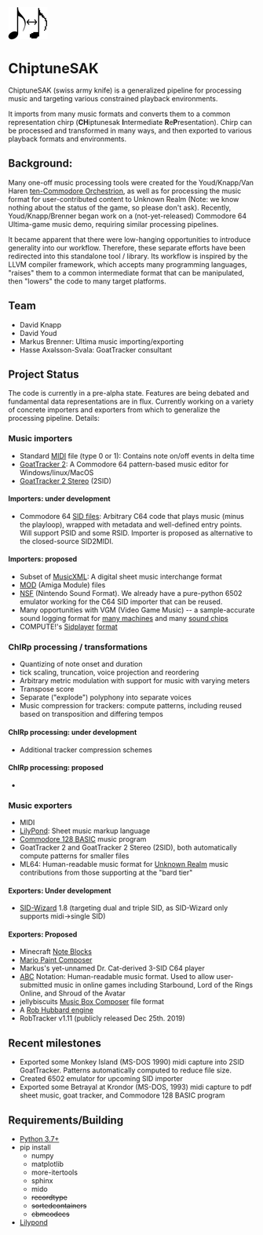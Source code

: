 [comment]: # (Note: for now, can't link to image unless authenticated to private repo)
![logo](https://github.com/c64cryptoboy/ChiptuneSAK/blob/master/res/logoSmall.png)
# ChiptuneSAK
ChiptuneSAK (swiss army knife) is a generalized pipeline for processing music and targeting various constrained playback environments.

It imports from many music formats and converts them to a common representation chirp (**CH**iptunesak **I**ntermediate **R**e**P**resentation).  Chirp can be processed and transformed in many ways, and then exported to various playback formats and environments.  

## Background:
Many one-off music processing tools were created for the Youd/Knapp/Van Haren [ten-Commodore Orchestrion](https://hackaday.com/2019/09/07/how-many-commodores-does-it-take-to-crack-a-nut/), as well as for processing the music format for user-contributed content to Unknown Realm (Note: we know nothing about the status of the game, so please don't ask).  Recently, Youd/Knapp/Brenner began work on a (not-yet-released) Commodore 64 Ultima-game music demo, requiring similar processing pipelines.

It became apparent that there were low-hanging opportunities to introduce generality into our workflow.  Therefore, these separate efforts have been redirected into this standalone tool / library.  Its workflow is inspired by the LLVM compiler framework, which accepts many programming languages, "raises" them to a common intermediate format that can be manipulated, then "lowers" the code to many target platforms.

## Team
* David Knapp
* David Youd
* Markus Brenner: Ultima music importing/exporting
* Hasse Axəlsson-Svala: GoatTracker consultant

## Project Status
The code is currently in a pre-alpha state.  Features are being debated and fundamental data representations are in flux.  Currently working on a variety of concrete importers and exporters from which to generalize the processing pipeline.  Details:

### Music importers
* Standard [MIDI](https://www.midi.org/specifications) file (type 0 or 1):  Contains note on/off events in delta time
* [GoatTracker 2](https://sourceforge.net/p/goattracker2/code/HEAD/tree/): A Commodore 64 pattern-based music editor for Windows/linux/MacOS
* [GoatTracker 2 Stereo](https://sourceforge.net/projects/goattracker2/files/GoatTracker%202%20Stereo/) (2SID)

#### Importers: under development
* Commodore 64 [SID files](https://www.hvsc.c64.org/download/C64Music/DOCUMENTS/SID_file_format.txt): Arbitrary C64 code that plays music (minus the playloop), wrapped with metadata and well-defined entry points.  Will support PSID and some RSID.  Importer is proposed as alternative to the closed-source SID2MIDI.


#### Importers: proposed
* Subset of [MusicXML](https://www.musicxml.com/for-developers/): A digital sheet music interchange format
* [MOD](http://web.archive.org/web/20120806024858/http://16-bits.org/mod/) (Amiga Module) files
* [NSF](https://wiki.nesdev.com/w/index.php/NSF) (Nintendo Sound Format).  We already have a pure-python 6502 emulator working for the C64 SID importer that can be reused.
* Many opportunities with VGM (Video Game Music)  -- a sample-accurate sound logging format for [many machines](https://vgmrips.net/packs/systems) and many [sound chips](https://vgmrips.net/packs/chips)
* COMPUTE!'s [Sidplayer](https://archive.org/details/Computes_Music_System_for_the_Commodore_128_and_64/mode/2up) [format](https://ist.uwaterloo.ca/~schepers/formats/SIDPLAY.TXT)


### ChIRp processing / transformations
* Quantizing of note onset and duration
* tick scaling, truncation, voice projection and reordering
* Arbitrary metric modulation with support for music with varying meters
* Transpose score
* Separate ("explode") polyphony into separate voices
* Music compression for trackers: compute patterns, including reused based on transposition and differing tempos

#### ChIRp processing: under development
* Additional tracker compression schemes
 
#### ChIRp processing: proposed
*
  
### Music exporters
* MIDI
* [LilyPond](http://lilypond.org/doc/v2.19/Documentation/notation.pdf): Sheet music markup language
* [Commodore 128 BASIC](https://www.c64-wiki.com/wiki/BASIC#Overview_of_BASIC_Version_7.0_Commands) music program
* GoatTracker 2 and GoatTracker 2 Stereo (2SID), both automatically compute patterns for smaller files
* ML64: Human-readable music format for [Unknown Realm](https://www.kickstarter.com/projects/stirringdragongames/unknown-realm-an-8bit-rpg-for-pc-and-commodore-64) music contributions from those supporting at the "bard tier"

#### Exporters: Under development

* [SID-Wizard](https://sourceforge.net/p/sid-wizard/code/HEAD/tree/) 1.8 (targeting dual and triple SID, as SID-Wizard only supports midi->single SID)
  
#### Exporters: Proposed

* Minecraft [Note Blocks](https://minecraft.gamepedia.com/Note_Block)
* [Mario Paint Composer](https://mariopaintcomposer.proboards.com/)
* Markus's yet-unnamed Dr. Cat-derived 3-SID C64 player
* [ABC](http://abcnotation.com/wiki/abc:standard:v2.1) Notation: Human-readable music format.  Used to allow user-submitted music in online games including Starbound, Lord of the Rings Online, and Shroud of the Avatar
* jellybiscuits [Music Box Composer](http://www.jellybiscuits.com/?page_id=951) file format
* A [Rob Hubbard engine](https://www.1xn.org/text/C64/rob_hubbards_music.txt)
* RobTracker v1.11 (publicly released Dec 25th. 2019)


## Recent milestones
* Exported some Monkey Island (MS-DOS 1990) midi capture into 2SID GoatTracker.  Patterns automatically computed to reduce file size.
* Created 6502 emulator for upcoming SID importer
* Exported some Betrayal at Krondor (MS-DOS, 1993) midi capture to pdf sheet music, goat tracker, and Commodore 128 BASIC program


## Requirements/Building
* [Python 3.7+](https://www.python.org/downloads/)
* pip install
   * numpy
   * matplotlib
   * more-itertools
   * sphinx
   * mido
   * ~~recordtype~~
   * ~~sortedcontainers~~
   * ~~cbmcodecs~~
 * [Lilypond](https://lilypond.org/download.html)